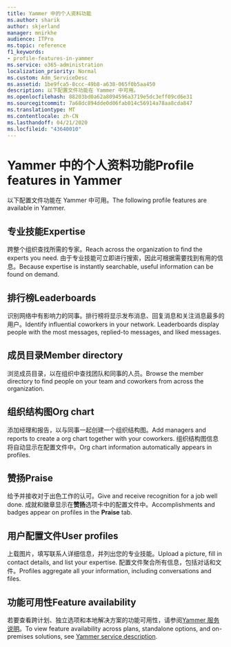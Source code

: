 ```yaml
---
title: Yammer 中的个人资料功能
ms.author: sharik
author: skjerland
manager: mnirkhe
audience: ITPro
ms.topic: reference
f1_keywords:
- profile-features-in-yammer
ms.service: o365-administration
localization_priority: Normal
ms.custom: Adm_ServiceDesc
ms.assetid: 1be9fca5-8ccc-49b8-a638-065f0b5aa450
description: 以下配置文件功能在 Yammer 中可用。
ms.openlocfilehash: 88203bd0a62a8094596a3719e5dc3eff09cd6e31
ms.sourcegitcommit: 7a68dc894dde0d06fab014c56914a78aa8cda847
ms.translationtype: MT
ms.contentlocale: zh-CN
ms.lasthandoff: 04/21/2020
ms.locfileid: "43640010"
---
```

# <a name="profile-features-in-yammer"></a><span data-ttu-id="2ce6e-103">Yammer 中的个人资料功能</span><span class="sxs-lookup"><span data-stu-id="2ce6e-103">Profile features in Yammer</span></span>

<span data-ttu-id="2ce6e-104">以下配置文件功能在 Yammer 中可用。</span><span class="sxs-lookup"><span data-stu-id="2ce6e-104">The following profile features are available in Yammer.</span></span>
 
## <a name="expertise"></a><span data-ttu-id="2ce6e-105">专业技能</span><span class="sxs-lookup"><span data-stu-id="2ce6e-105">Expertise</span></span>

<span data-ttu-id="2ce6e-106">跨整个组织查找所需的专家。</span><span class="sxs-lookup"><span data-stu-id="2ce6e-106">Reach across the organization to find the experts you need.</span></span> <span data-ttu-id="2ce6e-107">由于专业技能可立即进行搜索，因此可根据需要找到有用的信息。</span><span class="sxs-lookup"><span data-stu-id="2ce6e-107">Because expertise is instantly searchable, useful information can be found on demand.</span></span>

## <a name="leaderboards"></a><span data-ttu-id="2ce6e-108">排行榜</span><span class="sxs-lookup"><span data-stu-id="2ce6e-108">Leaderboards</span></span>

<span data-ttu-id="2ce6e-p102">识别网络中有影响力的同事。排行榜将显示发布消息、回复消息和关注消息最多的用户。</span><span class="sxs-lookup"><span data-stu-id="2ce6e-p102">Identify influential coworkers in your network. Leaderboards display people with the most messages, replied-to messages, and liked messages.</span></span>

## <a name="member-directory"></a><span data-ttu-id="2ce6e-111">成员目录</span><span class="sxs-lookup"><span data-stu-id="2ce6e-111">Member directory</span></span>

<span data-ttu-id="2ce6e-112">浏览成员目录，以在组织中查找团队和同事的人员。</span><span class="sxs-lookup"><span data-stu-id="2ce6e-112">Browse the member directory to find people on your team and coworkers from across the organization.</span></span>
  
## <a name="org-chart"></a><span data-ttu-id="2ce6e-113">组织结构图</span><span class="sxs-lookup"><span data-stu-id="2ce6e-113">Org chart</span></span>

<span data-ttu-id="2ce6e-114">添加经理和报告，以与同事一起创建一个组织结构图。</span><span class="sxs-lookup"><span data-stu-id="2ce6e-114">Add managers and reports to create a org chart together with your coworkers.</span></span> <span data-ttu-id="2ce6e-115">组织结构图信息将自动显示在配置文件中。</span><span class="sxs-lookup"><span data-stu-id="2ce6e-115">Org chart information automatically appears in profiles.</span></span>
  
## <a name="praise"></a><span data-ttu-id="2ce6e-116">赞扬</span><span class="sxs-lookup"><span data-stu-id="2ce6e-116">Praise</span></span>

<span data-ttu-id="2ce6e-117">给予并接收对于出色工作的认可。</span><span class="sxs-lookup"><span data-stu-id="2ce6e-117">Give and receive recognition for a job well done.</span></span> <span data-ttu-id="2ce6e-118">成就和徽章显示在**赞扬**选项卡中的配置文件中。</span><span class="sxs-lookup"><span data-stu-id="2ce6e-118">Accomplishments and badges appear on profiles in the **Praise** tab.</span></span>
 
## <a name="user-profiles"></a><span data-ttu-id="2ce6e-119">用户配置文件</span><span class="sxs-lookup"><span data-stu-id="2ce6e-119">User profiles</span></span>

<span data-ttu-id="2ce6e-120">上载图片，填写联系人详细信息，并列出您的专业技能。</span><span class="sxs-lookup"><span data-stu-id="2ce6e-120">Upload a picture, fill in contact details, and list your expertise.</span></span> <span data-ttu-id="2ce6e-121">配置文件聚合所有信息，包括对话和文件。</span><span class="sxs-lookup"><span data-stu-id="2ce6e-121">Profiles aggregate all your information, including conversations and files.</span></span>
  
## <a name="feature-availability"></a><span data-ttu-id="2ce6e-122">功能可用性</span><span class="sxs-lookup"><span data-stu-id="2ce6e-122">Feature availability</span></span>

<span data-ttu-id="2ce6e-123">若要查看跨计划、独立选项和本地解决方案的功能可用性，请参阅[Yammer 服务说明](yammer-service-description.md)。</span><span class="sxs-lookup"><span data-stu-id="2ce6e-123">To view feature availability across plans, standalone options, and on-premises solutions, see [Yammer service description](yammer-service-description.md).</span></span>
  


